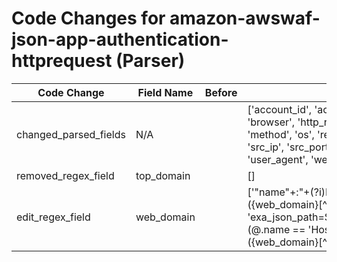 # Code Changes for amazon-awswaf-json-app-authentication-httprequest (Parser)

| Code Change | Field Name | Before | After |
|-------------|------------|--------|-------|
| changed_parsed_fields | N/A |  | ['account_id', 'action', 'aws_account', 'browser', 'http_response_code', 'method', 'os', 'referrer', 'rule', 'rule_id', 'src_ip', 'src_port', 'time', 'uri_path', 'user_agent', 'web_domain'] |
| removed_regex_field | top_domain |  | [] |
| edit_regex_field | web_domain |  | ['"name"+:"+(?i)Host"+,"+value"+:"+({web_domain}[^="]+?)[\\\/\s:"]', 'exa_json_path=$.httpRequest.headers[?(@.name == \'Host\')].value,exa_regex=({web_domain}[^="]+?)[\\\/\s:"]'] |